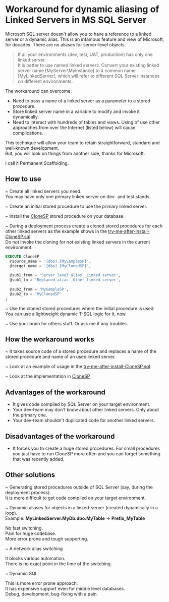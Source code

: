 # Workaround for dynamic aliasing of Linked Servers in MS SQL Server

Microsoft SQL server doesn't allow you to have a reference to a linked server or a dynamic alias.
This is an infamous feature and view of Microsoft, for decades. There are no aliases for server-level objects.

> If all your environments (dev, test, UAT, production) has only one linked server.<br/>
> It is better to use named linked servers. Convert your existing linked server name [MyServer\MyInstance] to a common name [MyLinkedServer], which will refer to different SQL Server instances on different environments.

The workaround can overcome:
* Need to pass a name of a linked server as a parameter to a stored procedure.
* Store linked server name in a variable to modify and invoke it dynamically.
* Need to interact with hundreds of tables and views. Using of use other approaches from over the Internet (listed below) will cause complications.

This technique will allow your team to retain straightforward, standard and well-known development.<br/>
But, you will look on things from another side, thanks for Microsoft.

I call it Permanent Scaffolding.

## How to use

~ Create all linked servers you need.<br/>
You may have only one primary linked server on dev- and test stands.

~ Create an initial stored procedure to use the primary linked server.

~ Install the [CloneSP](https://github.com/it3xl/linked-server-alias-workaround/blob/master/CloneSP.sql) stored procedure on your database.

~ During a deployment process create a cloned stored procedures for each other linked servers as the example shows in the [try-me-after-install-CloneSP.sql](https://github.com/it3xl/linked-server-alias-workaround/blob/master/try-me-after-install-CloneSP.sql).<br/>
Do not invoke the cloning for not existing linked servers in the current environment.

```sql
EXECUTE CloneSP
  @source_name = '[dbo].[MySampleSP]',
  @target_name = '[dbo].[MyClonedSP]',
  
  @sub1_from = 'Server_level_alias__Linked_server',
  @sub1_to = 'Replaced_alias__Other_linked_server',
  
  @sub2_from = 'MySampleSP',
  @sub2_to = 'MyClonedSP'
;
```

~ Use the cloned stored procedures where the initial procedure is used.<br/>
You can use a lightweight dynamic T-SQL logic for it, now.

~ Use your brain for others stuff. Or ask me if any troubles.

## How the workaround works

~ It takes source code of a stored procedure and replaces a name of the stored procedure and name of an used linked server.

~ Look at an example of usage in the [try-me-after-install-CloneSP.sql](https://github.com/it3xl/linked-server-alias-workaround/blob/master/try-me-after-install-CloneSP.sql)

~ Look at the implementation in [CloneSP](https://github.com/it3xl/linked-server-alias-workaround/blob/master/CloneSP.sql)

## Advantages of the workaround

* It gives code compiled by SQL Server on your target environment.
* Your dev-team may don't know about other linked servers. Only about the primary one.
* Your dev-team shouldn't duplicated code for another linked servers.

## Disadvantages of the workaround

* It forces you to create a huge stored procedures. For small procedures you just have to run CloneSP more often and you can forget something that was recently added.

## Other solutions

~ Generating stored procedures outside of SQL Server (say, during the deployment process).<br/>
It is more difficult to get code compiled on your target environment.

~ Dynamic aliases for objects in a linked-server (created dynamically in a loop).<br/>
Example: **MyLinkedServer.MyDb.dbo.MyTable** -> **Prefix_MyTable**

No fast switching.<br/>
Pain for huge codebase.<br/>
More error prone and tough supporting.

~ A network alias switching

It blocks various automation.<br/>
There is no exact point in the time of the switching.<br/>

~ Dynamic SQL

This is more error prone approach.<br/>
It has expensive support even for middle level databases.<br/>
Debug, development, bug-fixing with a pain.<br/>
